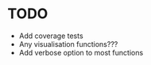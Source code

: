 # TODO

- Add coverage tests
- Any visualisation functions???
- Add verbose option to most functions
